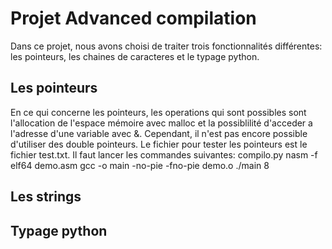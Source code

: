 # Projet Advanced compilation
Dans ce projet, nous avons choisi de traiter trois fonctionnalités différentes: les pointeurs, les chaines de caracteres et le typage python.

<h2>Les pointeurs</h2>
En ce qui concerne les pointeurs, les operations qui sont possibles sont l'allocation de l'espace mémoire avec malloc et la possiblilité d'acceder a l'adresse d'une variable avec &. Cependant, il n'est pas encore possible d'utiliser des double pointeurs.
Le fichier pour tester les pointeurs est le fichier test.txt. Il faut lancer les commandes suivantes:
compilo.py
nasm -f elf64 demo.asm
gcc -o main -no-pie -fno-pie demo.o
./main 8



<h2>Les strings</h2>


<h2>Typage python</h2>
